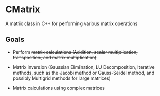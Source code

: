 # CMatrix
A matrix class in C++ for performing various matrix operations

## Goals

- Perform <span style="text-decoration:line-through;"> matrix calculations (Addition, scalar multiplication, transposition, and matrix multiplication)</span>

- Matrix inversion (Gaussian Elimination, LU Decomposition, Iterative methods, such as the Jacobi method or Gauss-Seidel method, and possibly Multigrid methods for large matrices)

- Matrix calculations using complex matrices
